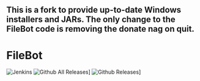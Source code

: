 This is a fork to provide up-to-date Windows installers and JARs.
The only change to the FileBot code is removing the donate nag on quit.
---
# FileBot
![Jenkins](https://img.shields.io/jenkins/s/http/5.135.178.184/e95a91fa8beb/FileBot.svg)
![Github All Releases](https://img.shields.io/github/downloads/Phoenix09/filebot/total.svg)]
![Github Releases](https://img.shields.io/github/downloads/Phoenix09/filebot/latest/total.svg)]

